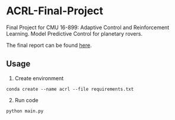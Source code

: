 # ACRL-Final-Project
Final Project for CMU 16-899: Adaptive Control and Reinforcement Learning. Model Predictive Control for planetary rovers.

The final report can be found [here](https://github.com/rschwa6308/ACRL-Final-Project/blob/master/ACRL_Project_Report.pdf).

## Usage
1. Create environment
```
conda create --name acrl --file requirements.txt
```

2. Run code
```
python main.py
```
